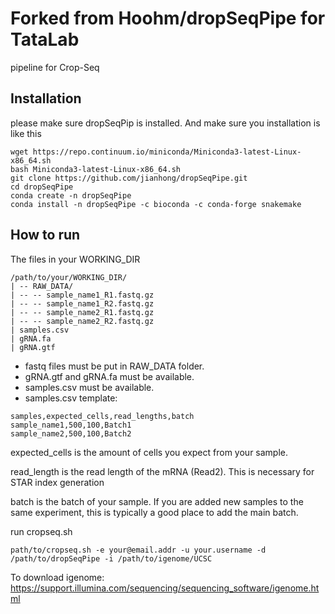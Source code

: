# Forked from Hoohm/dropSeqPipe for TataLab

pipeline for Crop-Seq

## Installation

please make sure dropSeqPip is installed. And make sure you installation is like this

```
wget https://repo.continuum.io/miniconda/Miniconda3-latest-Linux-x86_64.sh
bash Miniconda3-latest-Linux-x86_64.sh
git clone https://github.com/jianhong/dropSeqPipe.git
cd dropSeqPipe
conda create -n dropSeqPipe
conda install -n dropSeqPipe -c bioconda -c conda-forge snakemake
```

## How to run

The files in your WORKING_DIR
```
/path/to/your/WORKING_DIR/
| -- RAW_DATA/
| -- -- sample_name1_R1.fastq.gz
| -- -- sample_name1_R2.fastq.gz
| -- -- sample_name2_R1.fastq.gz
| -- -- sample_name2_R2.fastq.gz
| samples.csv
| gRNA.fa
| gRNA.gtf
```
- fastq files must be put in RAW_DATA folder.
- gRNA.gtf and gRNA.fa must be available.
-	samples.csv must be available.
-	samples.csv template:

```
samples,expected_cells,read_lengths,batch
sample_name1,500,100,Batch1
sample_name2,500,100,Batch2
```

expected_cells is the amount of cells you expect from your sample.

read_length is the read length of the mRNA (Read2). This is necessary for STAR index generation

batch is the batch of your sample. If you are added new samples to the same experiment, this is typically a good place to add the main batch.

run cropseq.sh

```
path/to/cropseq.sh -e your@email.addr -u your.username -d /path/to/dropSeqPipe -i /path/to/igenome/UCSC
```

To download igenome: https://support.illumina.com/sequencing/sequencing_software/igenome.html
